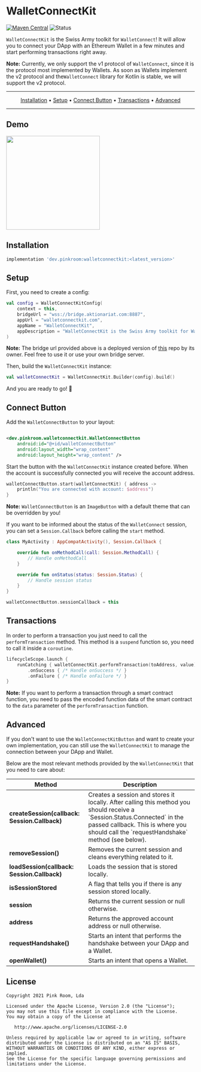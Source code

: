 # WalletConnectKit

[![Maven Central](https://maven-badges.herokuapp.com/maven-central/dev.pinkroom/walletconnectkit/badge.svg)](https://maven-badges.herokuapp.com/maven-central/dev.pinkroom/walletconnectkit)
![Status](https://github.com/pink-room/walletconnectkit-android/actions/workflows/android.yml/badge.svg)

`WalletConnectKit` is the Swiss Army toolkit for `WalletConnect`! It will allow you to connect your
DApp with an Ethereum Wallet in a few minutes and start performing transactions right away.

**Note:** Currently, we only support the v1 protocol of `WalletConnect`, since it is the protocol
most implemented by Wallets. As soon as Wallets implement the v2 protocol and the`WalletConnect`
library for Kotlin is stable, we will support the v2 protocol.

-------
<p align="center">
    <a href="#installation">Installation</a> &bull;
    <a href="#setup">Setup</a> &bull;
    <a href="#connect-button">Connect Button</a> &bull;
    <a href="#transactions">Transactions</a> &bull;
    <a href="#Advanced">Advanced</a>
</p>

-------

## Demo

<p>
   <img src="https://raw.githubusercontent.com/pink-room/walletconnectkit-android/main/demo.gif" width="250"/>
</p>

## Installation

``` groovy
implementation 'dev.pinkroom:walletconnectkit:<latest_version>'
```

## Setup

First, you need to create a config:

```kotlin
val config = WalletConnectKitConfig(
    context = this,
    bridgeUrl = "wss://bridge.aktionariat.com:8887",
    appUrl = "walletconnectkit.com",
    appName = "WalletConnectKit",
    appDescription = "WalletConnectKit is the Swiss Army toolkit for WalletConnect!"
)
```

**Note:** The bridge url provided above is a deployed version of
[this](https://github.com/aktionariat/walletconnect-bridge) repo by its owner. Feel free to use it
or use your own bridge server.

Then, build the `WalletConnectKit` instance:

```kotlin
val walletConnectKit = WalletConnectKit.Builder(config).build()
```

And you are ready to go! 🚀

## Connect Button

Add the `WalletConnectButton` to your layout:

```xml

<dev.pinkroom.walletconnectkit.WalletConnectButton
    android:id="@+id/walletConnectButton"
    android:layout_width="wrap_content"
    android:layout_height="wrap_content" />
```

Start the button with the `WalletConnectKit` instance created before. When the account is
successfully connected you will receive the account address.

```kotlin
walletConnectButton.start(walletConnectKit) { address ->
    println("You are connected with account: $address")
}
```

**Note:** `WalletConnectButton` is an `ImageButton` with a default theme that can be overridden by
you!

If you want to be informed about the status of the `WalletConnect` session, you can set a
`Session.Callback` before calling the `start` method.

```kotlin
class MyActivity : AppCompatActivity(), Session.Callback {

    override fun onMethodCall(call: Session.MethodCall) {
        // Handle onMethodCall
    }

    override fun onStatus(status: Session.Status) {
        // Handle session status
    }
}
```

````kotlin
walletConnectButton.sessionCallback = this
````

## Transactions

In order to perform a transaction you just need to call the `performTransaction` method. This method
is a `suspend` function so, you need to call it inside a `coroutine`.

````kotlin
lifecycleScope.launch {
    runCatching { walletConnectKit.performTransaction(toAddress, value) }
        .onSuccess { /* Handle onSuccess */ }
        .onFailure { /* Handle onFailure */ }
}
````

**Note:** If you want to perform a transaction through a smart contract function, you need to pass
the encoded function data of the smart contract to the `data` parameter of the `performTransaction`
function.

## Advanced

If you don't want to use the `WalletConnectKitButton` and want to create your own implementation,
you can still use the `WalletConnectKit` to manage the connection between your DApp and Wallet.

Below are the most relevant methods provided by the `WalletConnectKit` that you need to care about:

<table>
<thead>
<tr>
<th>Method</th>
<th>Description</th>
</tr>
</thead>
<tbody>

<tr>
<td><b>createSession(callback: Session.Callback)</b></td>
<td>Creates a session and stores it locally. After calling this method you should receive a `Session.Status.Connected` in the passed callback. This is where you should call the `requestHandshake` method (see below).</td>
</tr>

<tr>
<td><b>removeSession()</b></td>
<td>Removes the current session and cleans everything related to it.</td>
</tr>

<tr>
<td><b>loadSession(callback: Session.Callback)</b></td>
<td>Loads the session that is stored locally.</td>
</tr>

<tr>
<td><b>isSessionStored</b></td>
<td>A flag that tells you if there is any session stored locally.</td>
</tr>

<tr>
<td><b>session</b></td>
<td>Returns the current session or null otherwise.</td>
</tr>

<tr>
<td><b>address</b></td>
<td>Returns the approved account address or null otherwise.</td>
</tr>

<tr>
<td><b>requestHandshake()</b></td>
<td>Starts an intent that performs the handshake between your DApp and a Wallet.</td>
</tr>

<tr>
<td><b>openWallet()</b></td>
<td>Starts an intent that opens a Wallet.</td>
</tr>

</tbody>
</table>

## License

    Copyright 2021 Pink Room, Lda

    Licensed under the Apache License, Version 2.0 (the "License");
    you may not use this file except in compliance with the License.
    You may obtain a copy of the License at

       http://www.apache.org/licenses/LICENSE-2.0

    Unless required by applicable law or agreed to in writing, software
    distributed under the License is distributed on an "AS IS" BASIS,
    WITHOUT WARRANTIES OR CONDITIONS OF ANY KIND, either express or implied.
    See the License for the specific language governing permissions and
    limitations under the License.